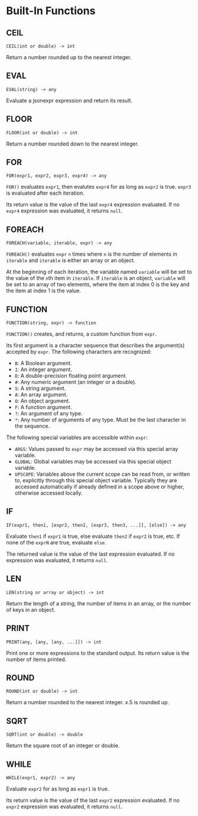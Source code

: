 # Built-In Functions

## CEIL

`CEIL(int or double) -> int`

Return a number rounded up to the nearest integer.


## EVAL

`EVAL(string) -> any`

Evaluate a jsonexpr expression and return its result.


## FLOOR

`FLOOR(int or double) -> int`

Return a number rounded down to the nearest integer.


## FOR

`FOR(expr1, expr2, expr3, expr4) -> any`

`FOR()` evaluates `expr1`,
then evalutes `expr4` for as long as `expr2` is true.
`expr3` is evaluated after each iteration.

Its return value is the value of the last `expr4` expression evaluated.
If no `expr4` expression was evaluated, it returns `null`.


## FOREACH

`FOREACH(variable, iterable, expr) -> any`

`FOREACH()` evaluates `expr` `n` times
where `n` is the number of elements in `iterable`
and `iterable` is either an array or an object.

At the beginning of each iteration,
the variable named `variable` will be set
to the value of the `n`th item in `iterable`.
If `iterable` is an object,
`variable` will be set to an array of two elements,
where the item at index 0 is the key
and the item at index 1 is the value.


## FUNCTION

`FUNCTION(string, expr) -> function`

`FUNCTION()` creates, and returns, a custom function from `expr`.

Its first argument is a character sequence that describes the argument(s) accepted by `expr`.
The following characters are recognized:

* `B`: A Boolean argument.
* `I`: An integer argument.
* `D`: A double-precision floating point argument.
* `#`: Any numeric argument (an integer or a double).
* `S`: A string argument.
* `A`: An array argument.
* `O`: An object argument.
* `F`: A function argument.
* `?`: An argument of any type.
* `*`: Any number of arguments of any type. Must be the last character in the sequence.

The following special variables are accessible within `expr`:

* `ARGS`: Values passed to `expr` may be accessed via this special array variable.
* `GLOBAL`: Global variables may be accessed via this special object variable.
* `UPSCOPE`: Variables above the current scope can be read from, or written to, explicitly through this special object variable.
  Typically they are accessed automatically if already defined in a scope above or higher, otherwise accessed locally.


## IF

`IF(expr1, then1, [expr2, then2, [expr3, then3, ...]], [else]) -> any`

Evaluate `then1` if `expr1` is true,
else evaluate `then2` if `expr2` is true,
etc.
If none of the `exprN` are true, evaluate `else`.

The returned value is the value of the last expression evaluated.
If no expression was evaluated, it returns `null`.


## LEN

`LEN(string or array or object) -> int`

Return the length of a string,
the number of items in an array,
or the number of keys in an object.


## PRINT

`PRINT(any, [any, [any, ...]]) -> int`

Print one or more expressions to the standard output.
Its return value is the number of items printed.


## ROUND

`ROUND(int or double) -> int`

Return a number rounded to the nearest integer.
x.5 is rounded up.


## SQRT

`SQRT(int or double) -> double`

Return the square root of an integer or double.


## WHILE

`WHILE(expr1, expr2) -> any`

Evaluate `expr2` for as long as `expr1` is true.

Its return value is the value of the last `expr2` expression evaluated.
If no `expr2` expression was evaluated, it returns `null`.
